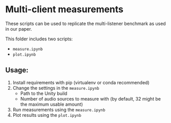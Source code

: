 # Multi-client measurements

These scripts can be used to replicate the multi-listener benchmark as used in our paper.

This folder includes two scripts:
- ``measure.ipynb``
- ``plot.ipynb``

## Usage:

1. Install requirements with pip (virtualenv or conda recommended)
2. Change the settings in the ``measure.ipynb``
   - Path to the Unity build
   - Number of audio sources to measure with (by default, 32 might be the maximum usable amount)
1. Run measurements using the ``measure.ipynb``
2. Plot results using the ``plot.ipynb``
